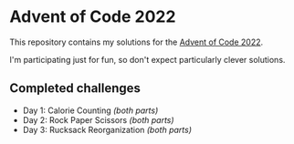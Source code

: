 # Advent of Code 2022

This repository contains my solutions for the [Advent of Code 2022](https://adventofcode.com/2022/).

I'm participating just for fun, so don't expect particularly clever solutions.

## Completed challenges
- Day 1: Calorie Counting *(both parts)*
- Day 2: Rock Paper Scissors *(both parts)*
- Day 3: Rucksack Reorganization *(both parts)*